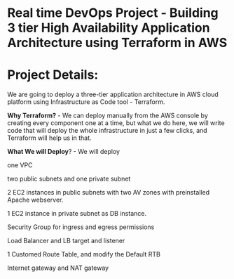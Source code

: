 # Real time DevOps Project - Building 3 tier High Availability Application Architecture using Terraform  in AWS 
# Project Details: 

We are going to deploy a three-tier application architecture in AWS cloud platform using Infrastructure as Code tool - Terraform. 

**Why Terraform?** - We can deploy manually from the AWS console by creating every component one at a time, but what we do here, we will write code that will deploy the whole infrastructure in just a few clicks, and Terraform will help us in that. 

**What We will Deploy**? - We will deploy 

one VPC

two public subnets and one private subnet

2 EC2 instances in public subnets with two AV zones with preinstalled Apache webserver.

1 EC2 instance in private subnet as DB instance.

Security Group for ingress and egress permissions

Load Balancer and LB target and listener

1 Customed Route Table, and modify the Default RTB

Internet gateway and NAT gateway